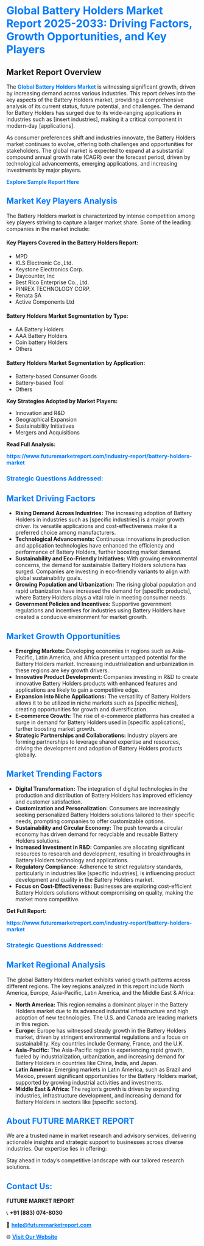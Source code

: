 <h1 style="color: #007BFF;">Global Battery Holders Market Report 2025-2033: Driving Factors, Growth Opportunities, and Key Players</h1>

<section id="overview">
<h2>Market Report Overview</h2>
<p>The <a href="https://www.futuremarketreport.com/industry-report/battery-holders-market" style="color: #007BFF; text-decoration: none;"><strong>Global Battery Holders Market</strong></a> is witnessing significant growth, driven by increasing demand across various industries. This report delves into the key aspects of the Battery Holders market, providing a comprehensive analysis of its current status, future potential, and challenges. The demand for Battery Holders has surged due to its wide-ranging applications in industries such as [insert industries], making it a critical component in modern-day [applications].</p>
<p>As consumer preferences shift and industries innovate, the Battery Holders market continues to evolve, offering both challenges and opportunities for stakeholders. The global market is expected to expand at a substantial compound annual growth rate (CAGR) over the forecast period, driven by technological advancements, emerging applications, and increasing investments by major players.</p>
</section>

<section id="overview">
<p><a href="https://www.futuremarketreport.com/request-sample/reportId=43542" style="color: #007BFF; text-decoration: none;"><strong>Explore Sample Report Here</strong></a></p>
</section>

<section id="key-players">
<h2 style="color: #007BFF;">Market Key Players Analysis</h2>
<p>The Battery Holders market is characterized by intense competition among key players striving to capture a larger market share. Some of the leading companies in the market include:</p>
<h4>Key Players Covered in the Battery Holders Report:</h4>
<ul><li>MPD</li><li>KLS Electronic Co.,Ltd.</li><li>Keystone Electronics Corp.</li><li>Daycounter, Inc</li><li>Best Rico Enterprise Co., Ltd.</li><li>PINREX TECHNOLOGY CORP.</li><li>Renata SA</li><li>Active Components Ltd</li></ul>
<h4>Battery Holders Market Segmentation by Type:</h4>
<ul><li>AA Battery Holders</li><li>AAA Battery Holders</li><li>Coin battery Holders</li><li>Others</li></ul>

<h4>Battery Holders Market Segmentation by Application:</h4>
<ul><li>Battery-based Consumer Goods</li><li>Battery-based Tool</li><li>Others</li></ul>
<p><strong>Key Strategies Adopted by Market Players:</strong></p>
<ul>
<li>Innovation and R&D</li>
<li>Geographical Expansion</li>
<li>Sustainability Initiatives</li>
<li>Mergers and Acquisitions</li>
</ul>
</section>

<section>
<p><strong>Read Full Analysis: </strong></p><a href="https://www.futuremarketreport.com/industry-report/battery-holders-market" style="color: #007BFF; text-decoration: none;"><strong>https://www.futuremarketreport.com/industry-report/battery-holders-market</strong></a>
<h3 style="color: #007BFF;">Strategic Questions Addressed:</h3>
</section>

<section id="driving-factors">
<h2 style="color: #007BFF;">Market Driving Factors</h2>
<ul>
<li><strong>Rising Demand Across Industries:</strong> The increasing adoption of Battery Holders in industries such as [specific industries] is a major growth driver. Its versatile applications and cost-effectiveness make it a preferred choice among manufacturers.</li>
<li><strong>Technological Advancements:</strong> Continuous innovations in production and application technologies have enhanced the efficiency and performance of Battery Holders, further boosting market demand.</li>
<li><strong>Sustainability and Eco-Friendly Initiatives:</strong> With growing environmental concerns, the demand for sustainable Battery Holders solutions has surged. Companies are investing in eco-friendly variants to align with global sustainability goals.</li>
<li><strong>Growing Population and Urbanization:</strong> The rising global population and rapid urbanization have increased the demand for [specific products], where Battery Holders plays a vital role in meeting consumer needs.</li>
<li><strong>Government Policies and Incentives:</strong> Supportive government regulations and incentives for industries using Battery Holders have created a conducive environment for market growth.</li>
</ul>
</section>

<section id="growth-opportunities">
<h2 style="color: #007BFF;">Market Growth Opportunities</h2>
<ul>
<li><strong>Emerging Markets:</strong> Developing economies in regions such as Asia-Pacific, Latin America, and Africa present untapped potential for the Battery Holders market. Increasing industrialization and urbanization in these regions are key growth drivers.</li>
<li><strong>Innovative Product Development:</strong> Companies investing in R&D to create innovative Battery Holders products with enhanced features and applications are likely to gain a competitive edge.</li>
<li><strong>Expansion into Niche Applications:</strong> The versatility of Battery Holders allows it to be utilized in niche markets such as [specific niches], creating opportunities for growth and diversification.</li>
<li><strong>E-commerce Growth:</strong> The rise of e-commerce platforms has created a surge in demand for Battery Holders used in [specific applications], further boosting market growth.</li>
<li><strong>Strategic Partnerships and Collaborations:</strong> Industry players are forming partnerships to leverage shared expertise and resources, driving the development and adoption of Battery Holders products globally.</li>
</ul>
</section>

<section id="trending-factors">
<h2 style="color: #007BFF;">Market Trending Factors</h2>
<ul>
<li><strong>Digital Transformation:</strong> The integration of digital technologies in the production and distribution of Battery Holders has improved efficiency and customer satisfaction.</li>
<li><strong>Customization and Personalization:</strong> Consumers are increasingly seeking personalized Battery Holders solutions tailored to their specific needs, prompting companies to offer customizable options.</li>
<li><strong>Sustainability and Circular Economy:</strong> The push towards a circular economy has driven demand for recyclable and reusable Battery Holders solutions.</li>
<li><strong>Increased Investment in R&D:</strong> Companies are allocating significant resources to research and development, resulting in breakthroughs in Battery Holders technology and applications.</li>
<li><strong>Regulatory Compliance:</strong> Adherence to strict regulatory standards, particularly in industries like [specific industries], is influencing product development and quality in the Battery Holders market.</li>
<li><strong>Focus on Cost-Effectiveness:</strong> Businesses are exploring cost-efficient Battery Holders solutions without compromising on quality, making the market more competitive.</li>
</ul>
</section>

<section>
<p><strong>Get Full Report: </strong></p><a href="https://www.futuremarketreport.com/industry-report/battery-holders-market" style="color: #007BFF; text-decoration: none;"><strong>https://www.futuremarketreport.com/industry-report/battery-holders-market</strong></a>
<h3 style="color: #007BFF;">Strategic Questions Addressed:</h3>
</section>


<section id="regional-analysis">
<h2 style="color: #007BFF;">Market Regional Analysis</h2>
<p>The global Battery Holders market exhibits varied growth patterns across different regions. The key regions analyzed in this report include North America, Europe, Asia-Pacific, Latin America, and the Middle East & Africa:</p>
<ul>
<li><strong>North America:</strong> This region remains a dominant player in the Battery Holders market due to its advanced industrial infrastructure and high adoption of new technologies. The U.S. and Canada are leading markets in this region.</li>
<li><strong>Europe:</strong> Europe has witnessed steady growth in the Battery Holders market, driven by stringent environmental regulations and a focus on sustainability. Key countries include Germany, France, and the U.K.</li>
<li><strong>Asia-Pacific:</strong> The Asia-Pacific region is experiencing rapid growth, fueled by industrialization, urbanization, and increasing demand for Battery Holders in countries like China, India, and Japan.</li>
<li><strong>Latin America:</strong> Emerging markets in Latin America, such as Brazil and Mexico, present significant opportunities for the Battery Holders market, supported by growing industrial activities and investments.</li>
<li><strong>Middle East & Africa:</strong> The region’s growth is driven by expanding industries, infrastructure development, and increasing demand for Battery Holders in sectors like [specific sectors].</li>
</ul>
</section>

<footer>
<h2 style="color: #007BFF;">About FUTURE MARKET REPORT</h2>
<p>We are a trusted name in market research and advisory services, delivering actionable insights and strategic support to businesses across diverse industries. Our expertise lies in offering:</p>

<p>Stay ahead in today’s competitive landscape with our tailored research solutions.</p>

<h2 style="color: #007BFF;">Contact Us:</h2>
<p><strong>FUTURE MARKET REPORT</strong></p>
<p>📞 <strong>+91 (883) 074-8030</strong></p>
<p>📧 <strong><a href="mailto:help@futuremarketreport.com" style="color: #007BFF;">help@futuremarketreport.com</a></strong></p>
<p>🌐 <strong><a href="https://www.futuremarketreport.com/" style="color: #007BFF;">Visit Our Website</a></strong></p>
</footer>